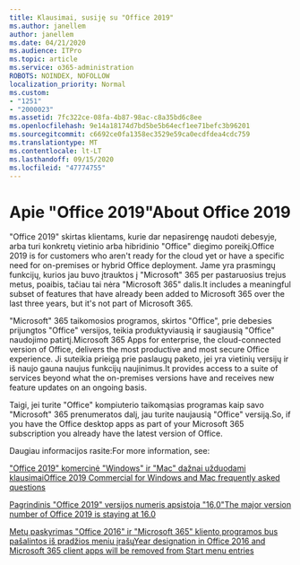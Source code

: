 ```yaml
---
title: Klausimai, susiję su "Office 2019"
ms.author: janellem
author: janellem
ms.date: 04/21/2020
ms.audience: ITPro
ms.topic: article
ms.service: o365-administration
ROBOTS: NOINDEX, NOFOLLOW
localization_priority: Normal
ms.custom:
- "1251"
- "2000023"
ms.assetid: 7fc322ce-08fa-4b87-98ac-c8a35bd6c8ee
ms.openlocfilehash: 9e14a18174d7bd5be5b64ecf1ee71befc3b96201
ms.sourcegitcommit: c6692ce0fa1358ec3529e59ca0ecdfdea4cdc759
ms.translationtype: MT
ms.contentlocale: lt-LT
ms.lasthandoff: 09/15/2020
ms.locfileid: "47774755"
---
```

# <a name="about-office-2019"></a><span data-ttu-id="a146c-102">Apie "Office 2019"</span><span class="sxs-lookup"><span data-stu-id="a146c-102">About Office 2019</span></span>

<span data-ttu-id="a146c-103">"Office 2019" skirtas klientams, kurie dar nepasirengę naudoti debesyje, arba turi konkretų vietinio arba hibridinio "Office" diegimo poreikį.</span><span class="sxs-lookup"><span data-stu-id="a146c-103">Office 2019 is for customers who aren't ready for the cloud yet or have a specific need for on-premises or hybrid Office deployment.</span></span> <span data-ttu-id="a146c-104">Jame yra prasmingų funkcijų, kurios jau buvo įtrauktos į "Microsoft" 365 per pastaruosius trejus metus, poaibis, tačiau tai nėra "Microsoft 365" dalis.</span><span class="sxs-lookup"><span data-stu-id="a146c-104">It includes a meaningful subset of features that have already been added to Microsoft 365 over the last three years, but it's not part of Microsoft 365.</span></span>
  
<span data-ttu-id="a146c-105">"Microsoft" 365 taikomosios programos, skirtos "Office", prie debesies prijungtos "Office" versijos, teikia produktyviausią ir saugiausią "Office" naudojimo patirtį.</span><span class="sxs-lookup"><span data-stu-id="a146c-105">Microsoft 365 Apps for enterprise, the cloud-connected version of Office, delivers the most productive and most secure Office experience.</span></span> <span data-ttu-id="a146c-106">Ji suteikia prieigą prie paslaugų paketo, jei yra vietinių versijų ir iš naujo gauna naujus funkcijų naujinimus.</span><span class="sxs-lookup"><span data-stu-id="a146c-106">It provides access to a suite of services beyond what the on-premises versions have and receives new feature updates on an ongoing basis.</span></span>
  
<span data-ttu-id="a146c-107">Taigi, jei turite "Office" kompiuterio taikomąsias programas kaip savo "Microsoft" 365 prenumeratos dalį, jau turite naujausią "Office" versiją.</span><span class="sxs-lookup"><span data-stu-id="a146c-107">So, if you have the Office desktop apps as part of your Microsoft 365 subscription you already have the latest version of Office.</span></span>
  
<span data-ttu-id="a146c-108">Daugiau informacijos rasite:</span><span class="sxs-lookup"><span data-stu-id="a146c-108">For more information, see:</span></span>
  
[<span data-ttu-id="a146c-109">"Office 2019" komercinė "Windows" ir "Mac" dažnai užduodami klausimai</span><span class="sxs-lookup"><span data-stu-id="a146c-109">Office 2019 Commercial for Windows and Mac frequently asked questions</span></span>](https://support.microsoft.com/help/4133312)
  
[<span data-ttu-id="a146c-110">Pagrindinis "Office 2019" versijos numeris apsistoja "16,0"</span><span class="sxs-lookup"><span data-stu-id="a146c-110">The major version number of Office 2019 is staying at 16.0</span></span>](https://docs.microsoft.com/deployoffice/office2019/overview)
  
[<span data-ttu-id="a146c-111">Metų paskyrimas "Office 2016" ir "Microsoft 365" kliento programos bus pašalintos iš pradžios meniu įrašų</span><span class="sxs-lookup"><span data-stu-id="a146c-111">Year designation in Office 2016 and Microsoft 365 client apps will be removed from Start menu entries</span></span>](https://support.office.com/article/8fe5e052-76d2-49de-af30-2e84ed3da907?wt.mc_id=Alchemy_ClientDIA)
  